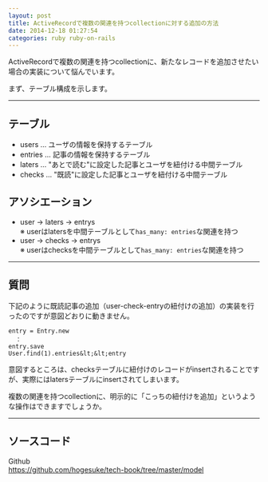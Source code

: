 ```yaml
---
layout: post
title: ActiveRecordで複数の関連を持つcollectionに対する追加の方法
date: 2014-12-18 01:27:54
categories: ruby ruby-on-rails
---
```

<p>ActiveRecordで複数の関連を持つcollectionに、新たなレコードを追加させたい場合の実装について悩んでいます。</p>

<p>まず、テーブル構成を示します。</p>

<hr>

<h2>テーブル</h2>

<ul>
<li>users … ユーザの情報を保持するテーブル</li>
<li>entries … 記事の情報を保持するテーブル</li>
<li>laters … "あとで読む"に設定した記事とユーザを紐付ける中間テーブル</li>
<li>checks … "既読"に設定した記事とユーザを紐付ける中間テーブル</li>
</ul>

<h2>アソシエーション</h2>

<ul>
<li>user → laters → entrys<br>
※ userはlatersを中間テーブルとして<code>has_many: entries</code>な関連を持つ</li>
<li>user → checks → entrys<br>
※ userはchecksを中間テーブルとして<code>has_many: entries</code>な関連を持つ</li>
</ul>

<hr>

<h2>質問</h2>

<p>下記のように既読記事の追加（user-check-entryの紐付けの追加）の実装を行ったのですが意図どおりに動きません。</p>

```
entry = Entry.new
  ：
entry.save
User.find(1).entries&lt;&lt;entry
```

<p>意図するところは、checksテーブルに紐付けのレコードがinsertされることですが、実際にはlatersテーブルにinsertされてしまいます。  </p>

<p>複数の関連を持つcollectionに、明示的に「こっちの紐付けを追加」というような操作はできますでしょうか。</p>

<hr>

<h2>ソースコード</h2>

<p>Github<br>
<a href="https://github.com/hogesuke/tech-book/tree/master/model">https://github.com/hogesuke/tech-book/tree/master/model</a></p>
